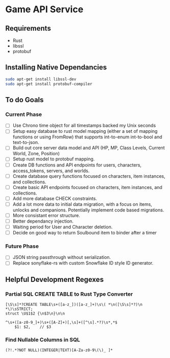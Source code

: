 # Game API Service

## Requirements
- Rust
- libssl
- protobuf

## Installing Native Dependancies
```sh
sudo apt-get install libssl-dev
sudo apt-get install protobuf-compiler
```
## To do Goals
### Current Phase
- [ ] Use Chrono time object for all timestamps backed my Unix seconds
- [ ] Setup easy database to rust model mapping (either a set of mapping functions or using FromRow) that supports int-to-enum int-to-bool and text-to-json.
- [ ] Build out core server data model and API (HP, MP, Class Levels, Current World, Zone, Position)
- [ ] Setup rust model to protobuf mapping.
- [ ] Create DB functions and API endpoints for users, characters, access_tokens, servers, and worlds.
- [ ] Create database query functions focused on characters, item instances, and collections.
- [ ] Create basic API endpoints focused on characters, item instances, and collections.
- [ ] Add more database CHECK constraints.
- [ ] Add a lot more data to initial data migration, with a focus on items, unlocks and companions. Potentially implement code based migrations.
- [ ] More consistant error structure.
- [ ] Better dependancy injection.
- [ ] Waiting period for User and Character deletion.
- [ ] Decide on good way to return Soulbound item to binder after a timer
### Future Phase
- [ ] JSON string passthrough without serialization.
- [ ] Replace sonyflake-rs with custom Snowflake ID style ID generator.

## Helpful Development Regexes
### Partial SQL CREATE TABLE to Rust Type Converter
```
[\S\s]*?CREATE TABLE\s+([a-z_])([a-z_]+)\s\( *\n([\S\s]*?)\n *\)\sSTRICT;
struct \U$1$2 {\n$3\n}\n\n
```
```
^\s+([a-z0-9_]+)\s+([A-Z]+)[,\s]+([^\s].*?)\s*,*$
    $1: $2,    // $3
```
### Find Nullable Columns in SQL
```
(?!.*?NOT NULL)(INTEGER|TEXT)[A-Za-z0-9\(\)_ ]*
```
